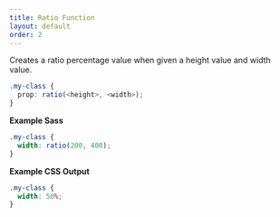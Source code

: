 ```yaml
---
title: Ratio Function
layout: default
order: 2
---
```

Creates a ratio percentage value when given a height value and width value.

```scss
.my-class {
  prop: ratio(<height>, <width>);
}
```

**Example Sass**
```scss
.my-class {
  width: ratio(200, 400);
}
```

**Example CSS Output**
```css
.my-class {
  width: 50%;
}
```
